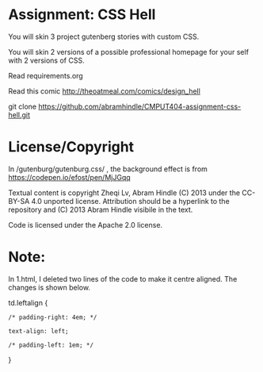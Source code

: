 Assignment: CSS Hell
====================

You will skin 3 project gutenberg stories with custom CSS.

You will skin 2 versions of a possible professional homepage for your
self with 2 versions of CSS.

Read requirements.org

Read this comic http://theoatmeal.com/comics/design_hell

git clone https://github.com/abramhindle/CMPUT404-assignment-css-hell.git

License/Copyright
=================

In /gutenburg/gutenburg.css/ , the background effect is from https://codepen.io/efost/pen/MjJGqq


Textual content is copyright Zheqi Lv, Abram Hindle (C) 2013 under the CC-BY-SA
4.0 unported license. Attribution should be a hyperlink to the
repository and (C) 2013 Abram Hindle visibile in the text.

Code is licensed under the Apache 2.0 license.


Note:
=================

In 1.html, I deleted two lines of the code to make it centre aligned.
The changes is shown below.


td.leftalign {

    /* padding-right: 4em; */
    
    text-align: left;
    
    /* padding-left: 1em; */
    
}

